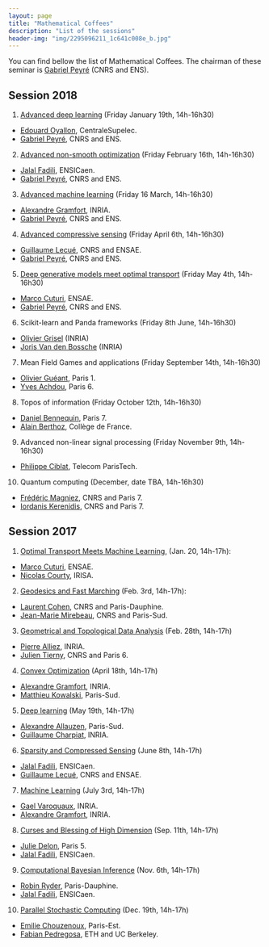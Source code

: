 ```yaml
---
layout: page
title: "Mathematical Coffees"
description: "List of the sessions"
header-img: "img/2295096211_1c641c008e_b.jpg"
---
```


You can find bellow the list of Mathematical Coffees. The chairman of these seminar is [Gabriel Peyré](http://www.gpeyre.com) (CNRS and ENS).

Session 2018
---

1. [Advanced deep learning](../mc11-advanced-dl) (Friday January 19th, 14h-16h30)
  - [Edouard Oyallon](https://edouardoyallon.github.io/), CentraleSupelec.
  - [Gabriel Peyré](http://www.gpeyre.com), CNRS and ENS.
2. [Advanced non-smooth optimization](../mc12-advanced-optim) (Friday February 16th, 14h-16h30)
  - [Jalal Fadili](https://fadili.users.greyc.fr/), ENSICaen.
  - [Gabriel Peyré](http://www.gpeyre.com), CNRS and ENS.
3. [Advanced machine learning](../mc13-advanced-ml) (Friday 16 March, 14h-16h30)
  - [Alexandre Gramfort](http://alexandre.gramfort.net/), INRIA.
  - [Gabriel Peyré](http://www.gpeyre.com), CNRS and ENS.  
4. [Advanced compressive sensing](../mc14-cs) (Friday April 6th, 14h-16h30)
  - [Guillaume Lecué](http://lecueguillaume.github.io/), CNRS and ENSAE.
  - [Gabriel Peyré](http://www.gpeyre.com), CNRS and ENS.
5. [Deep generative models meet optimal transport](mc15-advanced-ot) (Friday May 4th, 14h-16h30)
  - [Marco Cuturi](http://marcocuturi.net/), ENSAE.
  - [Gabriel Peyré](http://www.gpeyre.com), CNRS and ENS.
6. Scikit-learn and Panda frameworks (Friday 8th June, 14h-16h30)
  - [Olivier Grisel](http://ogrisel.com/) (INRIA)
  - [Joris Van den Bossche](https://fr.linkedin.com/in/jorisvandenbossche) (INRIA)
7. Mean Field Games and applications (Friday September 14th, 14h-16h30)
  - [Olivier Guéant](http://www.oliviergueant.com/), Paris 1.
  - [Yves Achdou](https://www.ljll.math.upmc.fr/achdou/), Paris 6.
8. Topos of information (Friday October 12th, 14h-16h30)
  - [Daniel Bennequin](https://webusers.imj-prg.fr/~daniel.bennequin/), Paris 7.
  - [Alain Berthoz](https://www.college-de-france.fr/site/alain-berthoz/index.htm), Collège de France.
9. Advanced non-linear signal processing (Friday November 9th, 14h-16h30)
  - [Philippe Ciblat](https://perso.telecom-paristech.fr/ciblat/), Telecom ParisTech.
10. Quantum computing (December, date TBA, 14h-16h30)
  - [Frédéric Magniez](https://www.irif.fr/~magniez/), CNRS and Paris 7.
  - [Iordanis Kerenidis](https://www.irif.fr/~jkeren/jkeren/Iordanis_Kerenidis.html), CNRS and Paris 7.


Session 2017
---

1. [Optimal Transport Meets Machine Learning](../mc01-ot), (Jan. 20, 14h-17h):
  - [Marco Cuturi](http://marcocuturi.net/), ENSAE.
  - [Nicolas Courty](http://people.irisa.fr/Nicolas.Courty/), IRISA.  
2. [Geodesics and Fast Marching](../mc02-geodesic) (Feb. 3rd, 14h-17h):
  - [Laurent Cohen](https://www.ceremade.dauphine.fr/~cohen/), CNRS and Paris-Dauphine.
  - [Jean-Marie Mirebeau](https://www.math.u-psud.fr/~mirebeau/Main_page.html), CNRS and Paris-Sud.
3. [Geometrical and Topological Data Analysis](../mc03-meshes) (Feb. 28th, 14h-17h)
  - [Pierre Alliez](https://team.inria.fr/titane/pierre-alliez/), INRIA.
  - [Julien Tierny](http://www-pequan.lip6.fr/~tierny/), CNRS and Paris 6.
4. [Convex Optimization](../mc04-cvx-optim) (April 18th, 14h-17h)
  - [Alexandre Gramfort](http://alexandre.gramfort.net/), INRIA.   
  - [Matthieu Kowalski](http://webpages.lss.supelec.fr/perso/matthieu.kowalski/), Paris-Sud.
5. [Deep learning](../mc05-deep-learning) (May 19th, 14h-17h)
  - [Alexandre Allauzen](https://perso.limsi.fr/allauzen/webpages/pmwiki.php), Paris-Sud.
  - [Guillaume Charpiat](https://www.lri.fr/~gcharpia/), INRIA.
6. [Sparsity and Compressed Sensing](../mc06-sparsity) (June 8th, 14h-17h)
  - [Jalal Fadili](https://fadili.users.greyc.fr/), ENSICaen.
  - [Guillaume Lecué](http://lecueguillaume.github.io/), CNRS and ENSAE.
7. [Machine Learning](../mc07-ml) (July 3rd, 14h-17h)
  - [Gael Varoquaux](http://gael-varoquaux.info/), INRIA.
  - [Alexandre Gramfort](http://alexandre.gramfort.net/), INRIA.
8. [Curses and Blessing of High Dimension](../mc08-high-dimension) (Sep. 11th, 14h-17h)
  - [Julie Delon](https://delon.wp.imt.fr/), Paris 5.   
  - [Jalal Fadili](https://fadili.users.greyc.fr/), ENSICaen.
9. [Computational Bayesian Inference](../mc09-bayesian-computations) (Nov. 6th, 14h-17h)
  - [Robin Ryder](https://sites.google.com/site/robryd/), Paris-Dauphine.
  - [Jalal Fadili](https://fadili.users.greyc.fr/), ENSICaen.
10. [Parallel Stochastic Computing](mc10-parallel-stochastic.md) (Dec. 19th, 14h-17h)
  - [Emilie Chouzenoux](http://www-syscom.univ-mlv.fr/~chouzeno/), Paris-Est.  
  - [Fabian Pedregosa](http://fa.bianp.net/), ETH and UC Berkeley.
